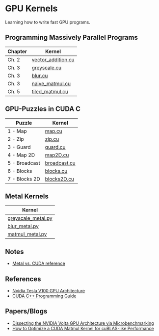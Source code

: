 # GPU Kernels

Learning how to write fast GPU programs.

## Programming Massively Parallel Programs 

| Chapter | Kernel |
|---------|--------|
| Ch. 2   | [vector_addition.cu](/pmpp/vector_addition/vector_addition.cu) |
| Ch. 3   | [greyscale.cu](/pmpp/greyscale/greyscale.cu) |
| Ch. 3   | [blur.cu](/pmpp/blur/blur.cu) |
| Ch. 3   | [naive_matmul.cu](/pmpp/matmul/src/naive_matmul.cu) |
| Ch. 5   | [tiled_matmul.cu](/pmpp/matmul/src/tiled_matmul.cu) |

## GPU-Puzzles in CUDA C

| Puzzle  | Kernel |
|---------|--------|
| 1 - Map | [map.cu](/gpu-puzzles/src/map.cu) |
| 2 - Zip | [zip.cu](/gpu-puzzles/src/zip.cu) |
| 3 - Guard | [guard.cu](/gpu-puzzles/src/guard.cu) |
| 4 - Map 2D | [map2D.cu](/gpu-puzzles/src/map2D.cu) |
| 5 - Broadcast | [broadcast.cu](/gpu-puzzles/src/broadcast.cu) |
| 6 - Blocks | [blocks.cu](/gpu-puzzles/src/blocks.cu) |
| 7 - Blocks 2D | [blocks2D.cu](/gpu-puzzles/src/blocks2D.cu) |

## Metal Kernels

| Kernel |
|--------|
| [greyscale_metal.py](/metal/greyscale_metal.py) |
| [blur_metal.py](/metal/blur_metal.py) |
| [matmul_metal.py](/metal/matmul_metal.py) |

## Notes

- [Metal vs. CUDA reference](notes/metal-vs-cuda.md)

## References

- [Nvidia Tesla V100 GPU Architecture](https://images.nvidia.com/content/volta-architecture/pdf/volta-architecture-whitepaper.pdf)
- [CUDA C++ Programming Guide](https://docs.nvidia.com/cuda/pdf/CUDA_C_Programming_Guide.pdf)

## Papers/Blogs

- [Dissecting the NVIDIA Volta GPU Architecture via Microbenchmarking](https://arxiv.org/pdf/1804.06826)
- [How to Optimize a CUDA Matmul Kernel for cuBLAS-like Performance](https://siboehm.com/articles/22/CUDA-MMM) 
